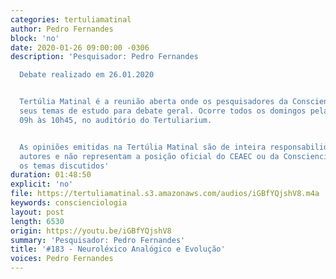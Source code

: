 ```yaml
---
categories: tertuliamatinal
author: Pedro Fernandes
block: 'no'
date: 2020-01-26 09:00:00 -0306
description: 'Pesquisador: Pedro Fernandes

  Debate realizado em 26.01.2020


  Tertúlia Matinal é a reunião aberta onde os pesquisadores da Conscienciologia apresentam
  seus temas de estudo para debate geral. Ocorre todos os domingos pela manhã, das
  09h às 10h45, no auditório do Tertuliarium.


  As opiniões emitidas na Tertúlia Matinal são de inteira responsabilidade de seus
  autores e não representam a posição oficial do CEAEC ou da Conscienciologia sobre
  os temas discutidos'
duration: 01:48:50
explicit: 'no'
file: https://tertuliamatinal.s3.amazonaws.com/audios/iGBfYQjshV8.m4a
keywords: conscienciologia
layout: post
length: 6530
origin: https://youtu.be/iGBfYQjshV8
summary: 'Pesquisador: Pedro Fernandes'
title: '#183 - Neuroléxico Analógico e Evolução'
voices: Pedro Fernandes
---
```

